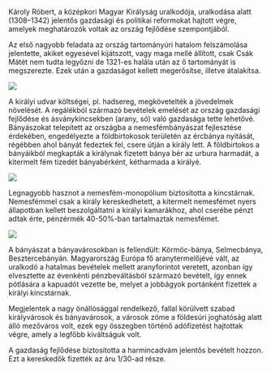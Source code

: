 Károly Róbert, a középkori Magyar Királyság uralkodója, uralkodása alatt (1308–1342) jelentős gazdasági és politikai reformokat hajtott végre, amelyek meghatározók voltak az ország fejlődése szempontjából.

Az első nagyobb feladata az ország tartományúri hatalom felszámolása jelentette, akiket egyesével kijátszott, vagy maga mellé állított, csak Csák Mátét nem tudta legyőzni de 1321-es halála után az ő tartományát is megszerezte. Ezek után a gazdaságot kellett megerősítse, illetve átalakítsa.

![](https://lovagok.hu/assets/images/cikkek/i-karoly/kiskiralyok-14szazad.jpg)

A királyi udvar költségei, pl. hadsereg, megkövetelték a jövedelmek növelését. A regálékból származó bevételek emelését az ország gazdasági fejlődése és ásványkincsekben (arany, só) való gazdasága tette lehetővé. Bányászokat telepített az országba a nemesfémbányászat fejlesztése érdekében, engedélyezte a földbirtokosok területén az ércbánya nyitását, régébben ahol bányát fedeztek fel, csere útján a király lett. A földbirtokos a bányáikból megkapták a királynak fizetett bánya bér az urbura harmadát, a kitermelt fém tizedét bányabérként, kétharmada a királyé.

![](https://m.blog.hu/di/digitori/image/magyar7.png)

Legnagyobb hasznot a nemesfém-monopólium biztosította a kincstárnak. Nemesfémmel csak a király kereskedhetett, a kitermelt nemesfémet nyers állapotban kellett beszolgáltatni a királyi kamarákhoz, ahol cserébe pénzt adtak érte, pénzérmék 40-50%-ban tartalmaztak nemesfémet.

![](https://upload.wikimedia.org/wikipedia/commons/4/45/FlorenKarlaRobertazAnjou.jpg)

A bányászat a bányavárosokban is fellendült: Körmöc-bánya, Selmecbánya, Besztercebányán. Magyarország Európa fő aranytermelőjévé vált, az uralkodó a hatalmas bevételek mellett aranyforintot veretett, azonban így elvesztette az évenkénti pénzbeváltásból származó bevételt, így ennek pótlására a kapuadót vezette be, melyet a jobbágyok portánként fizettek a királyi kincstárnak.

Megjelentek a nagy önállósággal rendelkező, fallal körülvett szabad királyvárosok és bányavárosok, a városok zöme a földesúri joghatóság alatt álló mezőváros volt, ezek egy összegben történő adófizetést hajtottak végre, amely a legfőbb kiváltságuk volt.

A gazdaság fejlődése biztosította a harmincadvám jelentős bevételt hozzon. Ezt a kereskedők fizették az áru 1/30-ad része.
